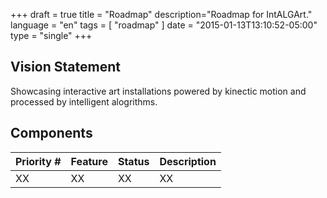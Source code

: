 +++
draft = true
title = "Roadmap"
description="Roadmap for IntALGArt."
language = "en"
tags = [
    "roadmap"
]
date = "2015-01-13T13:10:52-05:00"
type = "single"
+++

## Vision Statement

Showcasing interactive art installations powered by kinectic motion and processed by intelligent alogrithms.

## Components

<table id="components-theme" class="wb-tables table table-striped table-hover" data-wb-tables='{"columnDefs": [ { "visible": true, "targets": [ 3 ] } ], "lengthMenu": [[10, 25, -1], [10, 25, "All"]], "pageLength": 10 }'>
    <thead>
        <tr>
            <th>Priority #</th>
            <th>Feature</th>
            <th>Status</th>
            <th>Description</th>
        </tr>
    </thead>
    <tbody>
        <tr class="success">
            <td>XX</td>
            <td>XX</td>
            <td>XX</td>
            <td>XX</td>
        </tr>
    </tbody>
</table>

